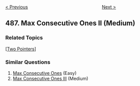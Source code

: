 <!--|This file generated by command(leetcode description); DO NOT EDIT.    |-->
<!--+----------------------------------------------------------------------+-->
<!--|@author    Openset <openset.wang@gmail.com>                           |-->
<!--|@link      https://github.com/openset                                 |-->
<!--|@home      https://github.com/openset/leetcode                        |-->
<!--+----------------------------------------------------------------------+-->

[< Previous](https://github.com/openset/leetcode/tree/master/problems/predict-the-winner "Predict the Winner")
　　　　　　　　　　　　　　　　
[Next >](https://github.com/openset/leetcode/tree/master/problems/zuma-game "Zuma Game")

## 487. Max Consecutive Ones II (Medium)



### Related Topics
  [[Two Pointers](https://github.com/openset/leetcode/tree/master/tag/two-pointers/README.md)]

### Similar Questions
  1. [Max Consecutive Ones](https://github.com/openset/leetcode/tree/master/problems/max-consecutive-ones) (Easy)
  1. [Max Consecutive Ones III](https://github.com/openset/leetcode/tree/master/problems/max-consecutive-ones-iii) (Medium)
